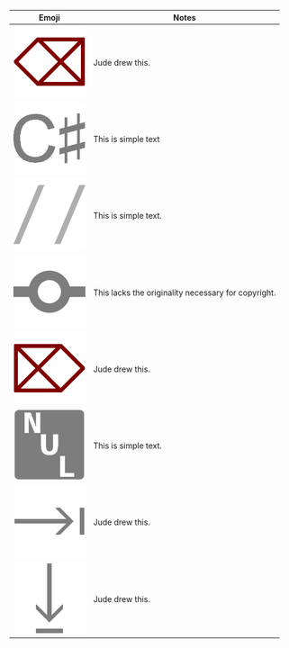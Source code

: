 Emoji|Notes
-----|-----
![Backspace](backspace.png)|Jude drew this.
![C Sharp](csharp.png)|This is simple text
![Comment](comment.png)|This is simple text.
![Commit](commit.png)|This lacks the originality necessary for copyright.
![Delete](delete.png)|Jude drew this.
![Null Symbol](null_symbol.png)|This is simple text.
![Tab](tab.png)|Jude drew this.
![Vertical Tab](vertical_tab.png)|Jude drew this.
